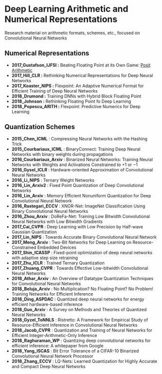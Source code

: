 # Deep Learning Arithmetic and Numerical Representations
Research material on arithmetic formats, schemes, etc., focused on Convolutional Neural Networks
## Numerical Representations
- **2017_Gustafson_IJFSI :**   Beating Floating Point at its Own Game: [Posit Arithmetic](https://github.com/libcg/bfp) 
- **2017_Hill_CLR :**        Rethinking Numerical Representations for Deep Neural Networks
- **2017_Koaster_NIPS :** Flexpoint: An Adaptive Numerical Format for Efficient Training of Deep Neural Networks
- **2018_Drumond :** Training DNNs with Hybrid Block Floating Point
- **2018_Johnson :** Rethinking Floating Point fo Deep Learning
- **2018_Popescu_ARITH :** Flexpoint: Predictive Numerics for Deep Learning

## Quantization Schemes
- **2015_Chen_ICML**			: Compressing Neural Networks with the Hashing Trick
- **2015_Courbariaux_ICML**	: BinaryConnect: Training Deep Neural Networks with binary weights during propagations
- **2016_Courbariaux_Arxiv** 	: Binarized Neural Networks: Training Neural Networks with Weights and Activations Constrained to +1 or −1
- **2016_Gysel_ICLR**			: Hardware-oriented Approximation of Convolutional Neural Networks
- **2016_Li_NIPS**			: Ternary Weight Networks
- **2016_Lin_Arxiv2**			: Fixed Point Quantization of Deep Convolutional Networks
- **2016_Lin_Arxiv**			: Memory Efficient Nonuniform Quantization for Deep Convolutional Neural Network
- **2016_Rastegari_ECCV** 	: XNOR-Net: ImageNet Classification Using Binary Convolutional Neural Networks
- **2016_Zhou_Arxiv**			: DoReFa-Net: Training Low Bitwidth Convolutional Neural Networks with Low Bitwidth Gradients
- **2017_Cai_CVPR**			: Deep Learning with Low Precision by Half-wave Gaussian Quantization
- **2017_Lin_NIPS**			: Towards Accurate Binary Convolutional Neural Network
- **2017_Meng_Arxiv**			: Two-Bit Networks for Deep Learning on Resource-Constrained Embedded Devices
- **2017_Shin_ICASSP** 		: Fixed-point optimization of deep neural networks with adaptive step size retraining
- **2017_Zhu_ICLR**			: Trained Ternary Quantization
- **2017_Zhuang_CVPR**		: Towards Effective Low-bitwidth Convolutional Neural Networks
- **2018_Athar_Arxiv** 		: An Overview of Datatype Quantization Techniques for Convolutional Neural Networks
- **2018_Beluja_Arxiv**		: No Multiplication? No Floating Point? No Problem! Training Networks for Efficient Inference
- **2018_Ding_ASPDAC** 		: Quantized deep neural networks for energy efficient hardware-based inference
- **2018_Guo_Arxiv**			: A Survey on Methods and Theories of Quantized Neural Networks
- **2018_Gyzel_ToNNLS**		: Ristretto: A Framework for Empirical Study of Resource-Efficient Inference in Convolutional Neural Networks
- **2018_Jacob_CVPR**			: Quantization and Training of Neural Networks for Efficient Integer-Arithmetic-Only Inference
- **2018_Raghuraman_WP**		: Quantizing deep convolutional networks for efficient inference: A whitepaper from Google
- **2018_Yang_ISCAS**			: Bit Error Tolerance of a CIFAR-10 Binarized Convolutional Neural Network Processor
- **2018_Zhang_ECCV**			: LQ-Nets: Learned Quantization for Highly Accurate and Compact Deep Neural Networks
